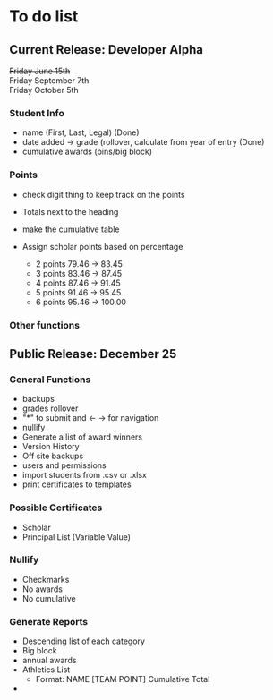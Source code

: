 # To do list

## Current Release: Developer Alpha 
<dl><s>Friday June 15th</s><br>
<s>Friday September 7th</s><br>
Friday October 5th
</dl> 

### Student Info

* name (First, Last, Legal) (Done)
* date added → grade (rollover, calculate from year of entry (Done)
* cumulative awards (pins/big block)

### Points
* check digit thing to keep track on the points

* Totals next to the heading
* make the cumulative table 

* Assign scholar points based on percentage
    * 2 points 79.46 -> 83.45
    * 3 points 83.46 -> 87.45 
    * 4 points 87.46 -> 91.45
    * 5 points 91.46 -> 95.45
    * 6 points 95.46 -> 100.00



### Other functions

## Public Release: December 25

### General Functions
* backups
* grades rollover
* "*" to submit and <- -> for navigation
* nullify
* Generate a list of award winners
* Version History
* Off site backups
* users and permissions
* import students from .csv or .xlsx
* print certificates to templates

### Possible Certificates
* Scholar 
* Principal List (Variable Value)

### Nullify
* Checkmarks 
* No awards 
* No cumulative

### Generate Reports
* Descending list of each category
* Big block
* annual awards
* Athletics List
    - Format: NAME [TEAM POINT] Cumulative Total
* 

